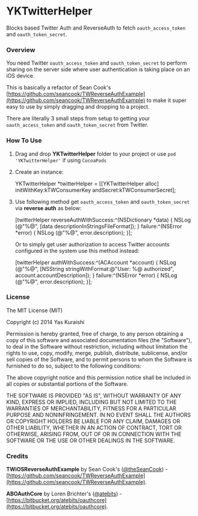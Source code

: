 YKTwitterHelper
===============

Blocks based Twitter Auth and ReverseAuth to fetch `oauth_access_token` and `oauth_token_secret`. 

### Overview

You need Twitter `oauth_access_token` and `oauth_token_secret` to perform sharing on the server side where user authentication is taking place on an iOS device.

This is basically a refactor of Sean Cook's [https://github.com/seancook/TWReverseAuthExample](https://github.com/seancook/TWReverseAuthExample) to make it super easy to use by simply dragging and dropping to a project. 

There are literally 3 small steps from setup to getting your `oauth_access_token` and `oauth_token_secret` from Twitter.

### How To Use

1) Drag and drop **YKTwitterHelper** folder to your project or use `pod 'YKTwitterHelper'` if using `CocoaPods  `

2) Create an instance: 
    
    YKTwitterHelper *twitterHelper = [[YKTwitterHelper alloc] initWithKey:kTWConsumerKey 
    															andSecret:kTWConsumerSecret];
    											
3) Use following method get `oauth_access_token` and `oauth_token_secret` via **reverse auth** as below:

	[twitterHelper reverseAuthWithSuccess:^(NSDictionary *data) {
        NSLog (@"%@", [data descriptionInStringsFileFormat]);
    } failure:^(NSError *error) {
        NSLog (@"%@", error.description);
    }];

   Or to simply get user authorization to access Twitter accounts configured in the system use this method instead:

	[twitterHelper authWithSuccess:^(ACAccount *account) {
		NSLog (@"%@", [NSString stringWithFormat:@"User: %@ authorized", account.accountDescription]);
	} failure:^(NSError *error) {
        NSLog (@"%@", error.description);
    }];
    

###  License

The MIT License (MIT)

Copyright (c) 2014 Yas Kuraishi

Permission is hereby granted, free of charge, to any person obtaining a copy
of this software and associated documentation files (the "Software"), to deal
in the Software without restriction, including without limitation the rights
to use, copy, modify, merge, publish, distribute, sublicense, and/or sell
copies of the Software, and to permit persons to whom the Software is
furnished to do so, subject to the following conditions:

The above copyright notice and this permission notice shall be included in all
copies or substantial portions of the Software.

THE SOFTWARE IS PROVIDED "AS IS", WITHOUT WARRANTY OF ANY KIND, EXPRESS OR
IMPLIED, INCLUDING BUT NOT LIMITED TO THE WARRANTIES OF MERCHANTABILITY,
FITNESS FOR A PARTICULAR PURPOSE AND NONINFRINGEMENT. IN NO EVENT SHALL THE
AUTHORS OR COPYRIGHT HOLDERS BE LIABLE FOR ANY CLAIM, DAMAGES OR OTHER
LIABILITY, WHETHER IN AN ACTION OF CONTRACT, TORT OR OTHERWISE, ARISING FROM,
OUT OF OR IN CONNECTION WITH THE SOFTWARE OR THE USE OR OTHER DEALINGS IN THE
SOFTWARE.

### Credits

**TWiOSReverseAuthExample** by Sean Cook's ([@theSeanCook](http://twitter.com/theSeanCook)) - [https://github.com/seancook/TWReverseAuthExample](https://github.com/seancook/TWReverseAuthExample).

**ABOAuthCore** by Loren Brichter's ([@atebits](http://twitter.com/lorenb)) - [https://bitbucket.org/atebits/oauthcore](https://bitbucket.org/atebits/oauthcore).

